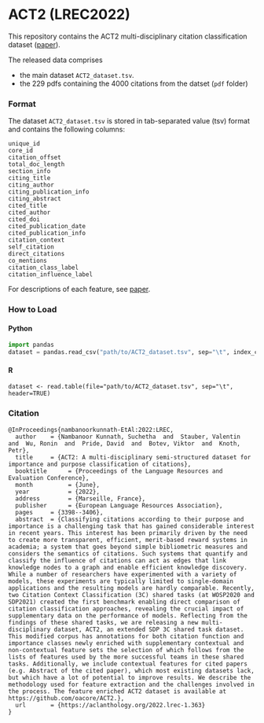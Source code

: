 # ACT2 (LREC2022)
This repository contains the ACT2 multi-disciplinary citation classification dataset ([paper](http://www.lrec-conf.org/proceedings/lrec2022/pdf/2022.lrec-1.363.pdf)).

The released data comprises 
- the main dataset `ACT2_dataset.tsv`.
- the 229 pdfs containing the 4000 citations from the datset (`pdf` folder)
### Format
The dataset `ACT2_dataset.tsv` is stored in tab-separated value (tsv) format and contains the following columns:
```
unique_id
core_id
citation_offset
total_doc_length
section_info
citing_title
citing_author
citing_publication_info
citing_abstract
cited_title
cited_author
cited_doi
cited_publication_date
cited_publication_info
citation_context
self_citation
direct_citations
co_mentions
citation_class_label
citation_influence_label
```
For descriptions of each feature, see [paper](http://www.lrec-conf.org/proceedings/lrec2022/pdf/2022.lrec-1.363.pdf).
### How to Load
#### Python
```python
import pandas
dataset = pandas.read_csv("path/to/ACT2_dataset.tsv", sep="\t", index_col="unique_id")
```
#### R
```
dataset <- read.table(file="path/to/ACT2_dataset.tsv", sep="\t", header=TRUE)
```
### Citation
```
@InProceedings{nambanoorkunnath-EtAl:2022:LREC,
  author    = {Nambanoor Kunnath, Suchetha  and  Stauber, Valentin  and  Wu, Ronin  and  Pride, David  and  Botev, Viktor  and  Knoth, Petr},
  title     = {ACT2: A multi-disciplinary semi-structured dataset for importance and purpose classification of citations},
  booktitle      = {Proceedings of the Language Resources and Evaluation Conference},
  month          = {June},
  year           = {2022},
  address        = {Marseille, France},
  publisher      = {European Language Resources Association},
  pages     = {3398--3406},
  abstract  = {Classifying citations according to their purpose and importance is a challenging task that has gained considerable interest in recent years. This interest has been primarily driven by the need to create more transparent, efficient, merit-based reward systems in academia; a system that goes beyond simple bibliometric measures and considers the semantics of citations. Such systems that quantify and classify the influence of citations can act as edges that link knowledge nodes to a graph and enable efficient knowledge discovery. While a number of researchers have experimented with a variety of models, these experiments are typically limited to single-domain applications and the resulting models are hardly comparable. Recently, two Citation Context Classification (3C) shared tasks (at WOSP2020 and SDP2021) created the first benchmark enabling direct comparison of citation classification approaches, revealing the crucial impact of supplementary data on the performance of models. Reflecting from the findings of these shared tasks, we are releasing a new multi-disciplinary dataset, ACT2, an extended SDP 3C shared task dataset. This modified corpus has annotations for both citation function and importance classes newly enriched with supplementary contextual and non-contextual feature sets the selection of which follows from the lists of features used by the more successful teams in these shared tasks. Additionally, we include contextual features for cited papers (e.g. Abstract of the cited paper), which most existing datasets lack, but which have a lot of potential to improve results. We describe the methodology used for feature extraction and the challenges involved in the process. The feature enriched ACT2 dataset is available at https://github.com/oacore/ACT2.},
  url       = {https://aclanthology.org/2022.lrec-1.363}
}
```
